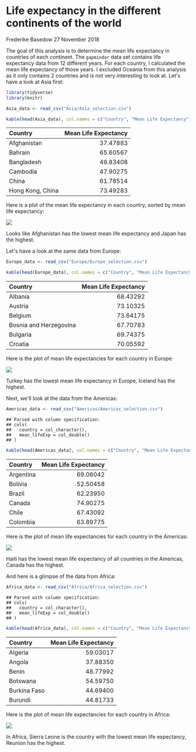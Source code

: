 Life expectancy in the different continents of the world
================
Frederike Basedow
27 November 2018

The goal of this analysis is to determine the mean life expectancy in countries of each continent. The `gapminder` data set contains life expectancy data from 12 different years. For each country, I calculated the mean life expectancy of those years. I excluded Oceania from this analysis as it only contains 2 countries and is not very interesting to look at. Let's have a look at Asia first:

``` r
library(tidyverse)
library(knitr)

Asia_data <- read_csv("Asia/Asia_selection.csv")

kable(head(Asia_data), col.names = c("Country", "Mean Life Expectancy"))
```

| Country          |  Mean Life Expectancy|
|:-----------------|---------------------:|
| Afghanistan      |              37.47883|
| Bahrain          |              65.60567|
| Bangladesh       |              49.83408|
| Cambodia         |              47.90275|
| China            |              61.78514|
| Hong Kong, China |              73.49283|

Here is a plot of the mean life expectancy in each country, sorted by mean life expectancy:

![](Asia/Asia_plot.png)

Looks like Afghanistan has the lowest mean life expectancy and Japan has the highest.

Let's have a look at the same data from Europe:

``` r
Europe_data <- read_csv("Europe/Europe_selection.csv")

kable(head(Europe_data), col.names = c("Country", "Mean Life Expectancy"))
```

| Country                |  Mean Life Expectancy|
|:-----------------------|---------------------:|
| Albania                |              68.43292|
| Austria                |              73.10325|
| Belgium                |              73.64175|
| Bosnia and Herzegovina |              67.70783|
| Bulgaria               |              69.74375|
| Croatia                |              70.05592|

Here is the plot of mean life expectancies for each country in Europe:

![](Europe/Europe_plot.png)

Turkey has the lowest mean life expectancy in Europe, Iceland has the highest.

Next, we'll look at the data from the Americas:

``` r
Americas_data <- read_csv("Americas/Americas_selection.csv")
```

    ## Parsed with column specification:
    ## cols(
    ##   country = col_character(),
    ##   mean_lifeExp = col_double()
    ## )

``` r
kable(head(Americas_data), col.names = c("Country", "Mean Life Expectancy"))
```

| Country   |  Mean Life Expectancy|
|:----------|---------------------:|
| Argentina |              69.06042|
| Bolivia   |              52.50458|
| Brazil    |              62.23950|
| Canada    |              74.90275|
| Chile     |              67.43092|
| Colombia  |              63.89775|

Here is the plot of mean life expectancies for each country in the Americas:

![](Americas/Americas_plot.png)

Haiti has the lowest mean life expectancy of all countries in the Americas, Canada has the highest.

And here is a glimpse of the data from Africa:

``` r
Africa_data <- read_csv("Africa/Africa_selection.csv")
```

    ## Parsed with column specification:
    ## cols(
    ##   country = col_character(),
    ##   mean_lifeExp = col_double()
    ## )

``` r
kable(head(Africa_data), col.names = c("Country", "Mean Life Expectancy"))
```

| Country      |  Mean Life Expectancy|
|:-------------|---------------------:|
| Algeria      |              59.03017|
| Angola       |              37.88350|
| Benin        |              48.77992|
| Botswana     |              54.59750|
| Burkina Faso |              44.69400|
| Burundi      |              44.81733|

Here is the plot of mean life expectancies for each country in Africa:

![](Africa/Africa_plot.png)

In Africa, Sierra Leone is the country with the lowest mean life expectancy, Reunion has the highest.
